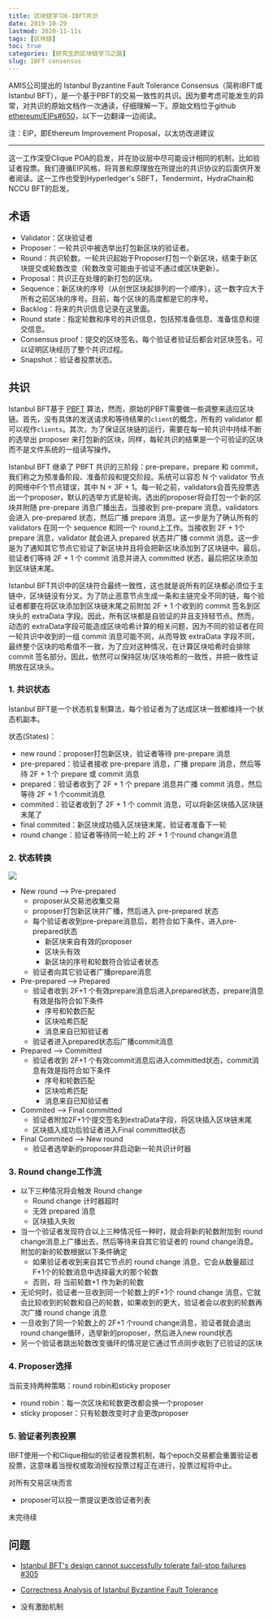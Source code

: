 ```yaml
---
title: 区块链学习6-IBFT共识
date: 2019-10-29
lastmod: 2020-11-11s
tags: [区块链]
toc: true
categories: [研究生的区块链学习之路] 
slug: IBFT consensus
---
```


AMIS公司提出的 Istanbul Byzantine Fault Tolerance Consensus（简称IBFT或Istanbul BFT），是一个基于PBFT的交易一致性的共识。因为要考虑可能发生的异常，对共识的原始文档作一次通读，仔细理解一下。原始文档位于github [ethereum/EIPs#650](https://github.com/ethereum/EIPs/issues/650)，以下一边翻译一边阅读。

注：EIP，即Ethereum Improvement Proposal，以太坊改进建议

---

这一工作深受Clique POA的启发，并在协议层中尽可能设计相同的机制，比如验证者投票。我们遵循EIP风格，将背景和原理放在所提出的共识协议的后面供开发者阅读。这一工作也受到Hyperledger's SBFT，Tendermint，HydraChain和NCCU BFT的启发。

## 术语

- Validator：区块验证者
- Proposer：一轮共识中被选举出打包新区块的验证者。
- Round：共识轮数。一轮共识起始于Proposer打包一个新区块，结束于新区块提交或轮数改变（轮数改变可能由于验证不通过或区块更新）。
- Proposal：共识正在处理的新打包的区块。
- Sequence：新区块的序号（从创世区块起排列的一个顺序），这一数字应大于所有之前区块的序号。目前，每个区块的高度都是它的序号。
- Backlog：将来的共识信息记录在这里面。
- Round state：指定轮数和序号的共识信息，包括预准备信息、准备信息和提交信息。
- Consensus proof：提交的区块签名，每个验证者验证后都会对区块签名，可以证明区块经历了整个共识过程。
- Snapshot：验证者投票状态。

## 共识

Istanbul BFT基于 [PBFT](http://pmg.csail.mit.edu/papers/osdi99.pdf) 算法，然而，原始的PBFT需要做一些调整来适应区块链。首先，没有具体的发送请求和等待结果的`client`的概念，所有的 validator 都可以视作`clients`。其次，为了保证区块链的运行，需要在每一轮共识中持续不断的选举出 proposer 来打包新的区块，同样，每轮共识的结果是一个可验证的区块而不是文件系统的一组读写操作。

Istanbul BFT 继承了 PBFT 共识的三阶段：pre-prepare，prepare 和 commit，我们称之为预准备阶段、准备阶段和提交阶段。系统可以容忍 N 个 validator 节点的网络中F个节点错误，其中 N = 3F + 1。每一轮之前，validators会首先投票选出一个proposer，默认的选举方式是轮询。选出的proposer将会打包一个新的区块并附随 pre-prepare 消息广播出去，当接收到 pre-prepare 消息，validators 会进入 pre-prepared 状态，然后广播 prepare 消息。这一步是为了确认所有的 validators 在同一个 sequence 和同一个 round上工作。当接收到 2F + 1个 prepare 消息，validator 就会进入 prepared 状态并广播 commit 消息。这一步是为了通知其它节点它验证了新区块并且将会把新区块添加到了区块链中。最后，验证者们等待 2F + 1 个 commit 消息并进入 committed 状态，最后把区块添加到区块链末尾。

Istanbul BFT共识中的区块符合最终一致性，这也就是说所有的区块都必须位于主链中，区块链没有分叉。为了防止恶意节点生成一条和主链完全不同的链，每个验证者都要在将区块添加到区块链末尾之前附加 2F + 1 个收到的 commit 签名到区块头的 extraData 字段。因此，所有区块都是自验证的并且支持轻节点。然而，动态的 extraData字段可能造成区块哈希计算的相关问题，因为不同的验证者在同一轮共识中收到的一组 commit 消息可能不同，从而导致 extraData 字段不同，最终整个区块的哈希值不一致，为了应对这种情况，在计算区块哈希时会排除 commit 签名部分。因此，依然可以保持区块/区块哈希的一致性，并把一致性证明放在区块头。

### 1. 共识状态

Istanbul BFT是一个状态机复制算法，每个验证者为了达成区块一致都维持一个状态机副本。

状态(States)：

- new round：proposer打包新区块，验证者等待 pre-prepare 消息
- pre-prepared：验证者接收 pre-prepare 消息，广播 prepare 消息，然后等待 2F + 1 个 prepare 或 commit 消息
- prepared：验证者收到了 2F + 1 个 prepare 消息并广播 commit 消息，然后等待 2F + 1 个commit消息
- commited：验证者收到了 2F + 1 个 commit 消息，可以将新区块插入区块链末尾了
- final commited：新区块成功插入区块链末尾，验证者准备下一轮
- round change：验证者等待同一轮上的 2F + 1 个round change消息

### 2. 状态转换

![](https://picped-1301226557.cos.ap-beijing.myqcloud.com/YJS_20191029_状态转换图.png)

- New round —> Pre-prepared
  - proposer从交易池收集交易
  - proposer打包新区块并广播，然后进入 pre-prepared 状态
  - 每个验证者收到pre-prepare消息后，若符合如下条件，进入pre-prepared状态
    - 新区块来自有效的proposer
    - 区块头有效
    - 新区块的序号和轮数符合验证者状态
  - 验证者向其它验证者广播prepare消息
- Pre-prepared —> Prepared
  - 验证者收到 2F+1 个有效prepare消息后进入prepared状态，prepare消息有效是指符合如下条件
    - 序号和轮数匹配
    - 区块哈希匹配
    - 消息来自已知验证者
  - 验证者进入prepared状态后广播commit消息
- Prepared —> Committed
  - 验证者收到 2F+1 个有效commit消息后进入committed状态，commit消息有效是指符合如下条件
    - 序号和轮数匹配
    - 区块哈希匹配
    - 消息来自已知验证者
- Commited —> Final committed
  - 验证者附加2F+1个提交签名到extraData字段，将区块插入区块链末尾
  - 区块插入成功后验证者进入Final committed状态
- Final Commited —> New round
  - 验证者选举新的proposer并启动新一轮共识计时器

### 3. Round change工作流

- 以下三种情况将会触发 Round change
  - Round change 计时器超时
  - 无效 prepared 消息
  - 区块插入失败
- 当一个验证者发现符合以上三种情况任一种时，就会将新的轮数附加到 round change消息上广播出去，然后等待来自其它验证者的 round change消息。附加的新的轮数根据以下条件确定
  - 如果验证者收到来自其它节点的 round change 消息，它会从数量超过F+1个的轮数消息中选择最大的那个轮数
  - 否则，将 当前轮数+1 作为新的轮数
- 无论何时，验证者一旦收到同一个轮数上的F+1个 round change 消息，它就会比较收到的轮数和自己的轮数，如果收到的更大，验证者会以收到的轮数再次广播 round change 消息
- 一旦收到了同一个轮数上的 2F+1 个round change消息，验证者就会退出round change循环，选举新的proposer，然后进入new round状态
- 另一个验证者跳出轮数改变循环的情况是它通过节点同步收到了已验证的区块

### 4. Proposer选择

当前支持两种策略：round robin和sticky proposer

- round robin：每一次区块和轮数更改都会换一个proposer
- sticky proposer：只有轮数改变时才会更改proposer

### 5. 验证者列表投票

IBFT使用一个和Clique相似的验证者投票机制，每个epoch交易都会重置验证者投票，这意味着当授权或取消授权投票过程正在进行，投票过程将中止。

对所有交易区块而言

- proposer可以投一票提议更改验证者列表



未完待续



## 问题

- [Istanbul BFT's design cannot successfully tolerate fail-stop failures #305](https://github.com/jpmorganchase/quorum/issues/305)
- [Correctness Analysis of Istanbul Byzantine Fault Tolerance](https://arxiv.org/pdf/1901.07160.pdf)

- 没有激励机制